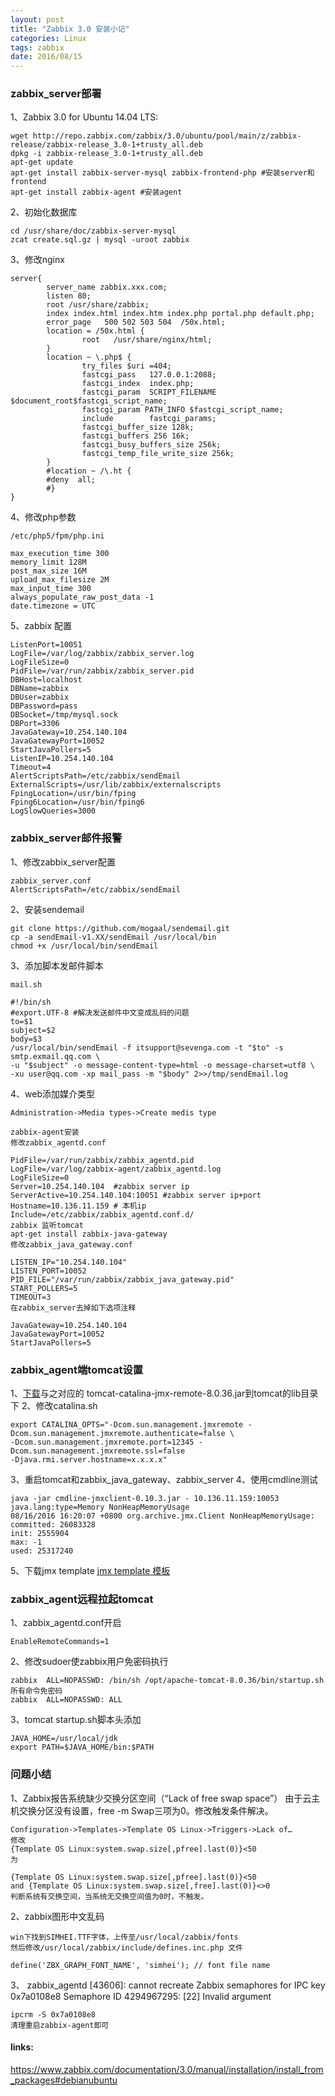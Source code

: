 ```yaml
---
layout: post
title: "Zabbix 3.0 安装小记"
categories: Linux
tags: zabbix
date: 2016/08/15
---
```


### zabbix_server部署
1、Zabbix 3.0 for Ubuntu 14.04 LTS:
```
wget http://repo.zabbix.com/zabbix/3.0/ubuntu/pool/main/z/zabbix-release/zabbix-release_3.0-1+trusty_all.deb
dpkg -i zabbix-release_3.0-1+trusty_all.deb
apt-get update
apt-get install zabbix-server-mysql zabbix-frontend-php #安装server和frontend
apt-get install zabbix-agent #安装agent
```
2、初始化数据库
```
cd /usr/share/doc/zabbix-server-mysql
zcat create.sql.gz | mysql -uroot zabbix
```
<!--more-->
3、修改nginx
```
server{
        server_name zabbix.xxx.com;
        listen 80;
        root /usr/share/zabbix;
        index index.html index.htm index.php portal.php default.php;
        error_page   500 502 503 504  /50x.html;
        location = /50x.html {
                root   /usr/share/nginx/html;
        }
        location ~ \.php$ {
                try_files $uri =404;
                fastcgi_pass   127.0.0.1:2088;
                fastcgi_index  index.php;
                fastcgi_param  SCRIPT_FILENAME    $document_root$fastcgi_script_name;
                fastcgi_param PATH_INFO $fastcgi_script_name;
                include        fastcgi_params;
                fastcgi_buffer_size 128k;
                fastcgi_buffers 256 16k;
                fastcgi_busy_buffers_size 256k;
                fastcgi_temp_file_write_size 256k;
        }
        #location ~ /\.ht {
        #deny  all;
        #}
}
```
4、修改php参数
```
/etc/php5/fpm/php.ini

max_execution_time 300
memory_limit 128M
post_max_size 16M
upload_max_filesize 2M
max_input_time 300
always_populate_raw_post_data -1
date.timezone = UTC
```
5、zabbix 配置
```
ListenPort=10051
LogFile=/var/log/zabbix/zabbix_server.log
LogFileSize=0
PidFile=/var/run/zabbix/zabbix_server.pid
DBHost=localhost
DBName=zabbix
DBUser=zabbix
DBPassword=pass
DBSocket=/tmp/mysql.sock
DBPort=3306
JavaGateway=10.254.140.104
JavaGatewayPort=10052
StartJavaPollers=5
ListenIP=10.254.140.104
Timeout=4
AlertScriptsPath=/etc/zabbix/sendEmail
ExternalScripts=/usr/lib/zabbix/externalscripts
FpingLocation=/usr/bin/fping
Fping6Location=/usr/bin/fping6
LogSlowQueries=3000
```
### zabbix_server邮件报警
1、修改zabbix_server配置
```
zabbix_server.conf
AlertScriptsPath=/etc/zabbix/sendEmail
```
2、安装sendemail
```
git clone https://github.com/mogaal/sendemail.git
cp -a sendEmail-v1.XX/sendEmail /usr/local/bin
chmod +x /usr/local/bin/sendEmail
```
3、添加脚本发邮件脚本
```
mail.sh

#!/bin/sh
#export.UTF-8 #解决发送邮件中文变成乱码的问题
to=$1
subject=$2
body=$3
/usr/local/bin/sendEmail -f itsupport@sevenga.com -t "$to" -s smtp.exmail.qq.com \
-u "$subject" -o message-content-type=html -o message-charset=utf8 \
-xu user@qq.com -xp mail_pass -m "$body" 2>>/tmp/sendEmail.log
```
4、web添加媒介类型
```
Administration->Media types->Create medis type

zabbix-agent安装
修改zabbix_agentd.conf

PidFile=/var/run/zabbix/zabbix_agentd.pid
LogFile=/var/log/zabbix-agent/zabbix_agentd.log
LogFileSize=0
Server=10.254.140.104  #zabbix server ip
ServerActive=10.254.140.104:10051 #zabbix server ip+port
Hostname=10.136.11.159 # 本机ip
Include=/etc/zabbix/zabbix_agentd.conf.d/
zabbix 监听tomcat
apt-get install zabbix-java-gateway
修改zabbix_java_gateway.conf

LISTEN_IP="10.254.140.104"
LISTEN_PORT=10052
PID_FILE="/var/run/zabbix/zabbix_java_gateway.pid"
START_POLLERS=5
TIMEOUT=3
在zabbix_server去掉如下选项注释

JavaGateway=10.254.140.104
JavaGatewayPort=10052
StartJavaPollers=5
```

### zabbix_agent端tomcat设置
1、[下载](http://repo2.maven.org/maven2/org/apache/tomcat/tomcat-catalina-jmx-remote/)与之对应的
tomcat-catalina-jmx-remote-8.0.36.jar到tomcat的lib目录下
2、修改catalina.sh
```
export CATALINA_OPTS="-Dcom.sun.management.jmxremote -Dcom.sun.management.jmxremote.authenticate=false \
-Dcom.sun.management.jmxremote.port=12345 -Dcom.sun.management.jmxremote.ssl=false
-Djava.rmi.server.hostname=x.x.x.x"
```
3、重启tomcat和zabbix_java_gateway、zabbix_server
4、使用cmdline测试
```
java -jar cmdline-jmxclient-0.10.3.jar - 10.136.11.159:10053 java.lang:type=Memory NonHeapMemoryUsage
08/16/2016 16:20:07 +0800 org.archive.jmx.Client NonHeapMemoryUsage:
committed: 26083328
init: 2555904
max: -1
used: 25317240
```
5、下载jmx template
[jmx template 模板](https://raw.githubusercontent.com/lyln/Shell/master/zabbix/Templates/JMX_templates.xml)

### zabbix_agent远程拉起tomcat
1、zabbix_agentd.conf开启
```
EnableRemoteCommands=1
```
2、修改sudoer使zabbix用户免密码执行
```
zabbix  ALL=NOPASSWD: /bin/sh /opt/apache-tomcat-8.0.36/bin/startup.sh
所有命令免密码
zabbix  ALL=NOPASSWD: ALL
```
3、tomcat startup.sh脚本头添加
```
JAVA_HOME=/usr/local/jdk
export PATH=$JAVA_HOME/bin:$PATH
```
### 问题小结
1、Zabbix报告系统缺少交换分区空间（“Lack of free swap space”）
由于云主机交换分区没有设置，free -m Swap三项为0。修改触发条件解决。
```
Configuration->Templates->Template OS Linux->Triggers->Lack of…
修改
{Template OS Linux:system.swap.size[,pfree].last(0)}<50
为

{Template OS Linux:system.swap.size[,pfree].last(0)}<50
and {Template OS Linux:system.swap.size[,free].last(0)}<>0
判断系统有交换空间，当系统无交换空间值为0时，不触发。
```
2、zabbix图形中文乱码
```
win下找到SIMHEI.TTF字体，上传至/usr/local/zabbix/fonts
然后修改/usr/local/zabbix/include/defines.inc.php 文件

define('ZBX_GRAPH_FONT_NAME', 'simhei'); // font file name
```
3、 zabbix_agentd [43606]: cannot recreate Zabbix semaphores for IPC key 0x7a0108e8 Semaphore ID 4294967295: [22] Invalid argument
```
ipcrm -S 0x7a0108e8
清理重启zabbix-agent即可
```

#### links:
<https://www.zabbix.com/documentation/3.0/manual/installation/install_from_packages#debianubuntu>
